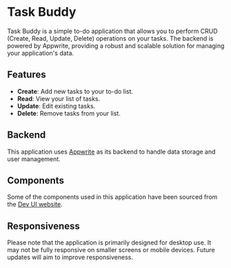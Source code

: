 # Task Buddy

Task Buddy is a simple to-do application that allows you to perform CRUD (Create, Read, Update, Delete) operations on your tasks. The backend is powered by Appwrite, providing a robust and scalable solution for managing your application's data.

## Features

- **Create**: Add new tasks to your to-do list.
- **Read**: View your list of tasks.
- **Update**: Edit existing tasks.
- **Delete**: Remove tasks from your list.

## Backend

This application uses [Appwrite](https://appwrite.io/) as its backend to handle data storage and user management.

## Components

Some of the components used in this application have been sourced from the [Dev UI website](https://www.devui.io/).

## Responsiveness

Please note that the application is primarily designed for desktop use. It may not be fully responsive on smaller screens or mobile devices. Future updates will aim to improve responsiveness.
